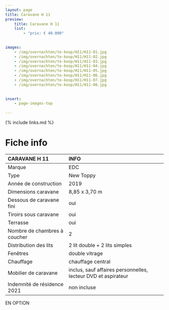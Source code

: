 ```yaml
---
layout: page
title: Caravane H 11
preview: 
    title: Caravane H 11
    list:
        - "prix: € 40.000"
        
        
images:
    - /img/overnachten/te-koop/H11/H11-01.jpg
    - /img/overnachten/te-koop/H11/H11-02.jpg
    - /img/overnachten/te-koop/H11/H11-03.jpg
    - /img/overnachten/te-koop/H11/H11-04.jpg
    - /img/overnachten/te-koop/H11/H11-05.jpg
    - /img/overnachten/te-koop/H11/H11-06.jpg
    - /img/overnachten/te-koop/H11/H11-07.jpg
    - /img/overnachten/te-koop/H11/H11-08.jpg
    
    
insert:
    - page-images-top
    
---
```


{% include links.md %}



# Fiche info 

CARAVANE H 11               | INFO        | 
:---------------------------|:------------|
Marque                      |EDC
Type                        |New Toppy
Année de construction       |2019
Dimensions caravane         |8,85 x 3,70 m
Dessous de caravane fini    |oui
Tiroirs sous caravane       |oui
Terrasse                    |oui
Nombre de chambres à coucher|2
Distribution des lits       |2 lit double + 2 lits simples
Fenêtres                    |double vitrage
Chauffage                   |chauffage central
Mobilier de caravane        |inclus, sauf affaires personnelles, lecteur DVD et aspirateur
Indemnité de résidence 2021 |non incluse

EN OPTION